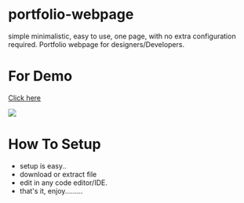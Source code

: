 # portfolio-webpage
simple minimalistic, easy to use, one page, with no extra configuration required. Portfolio webpage for designers/Developers.

# For Demo
 <a href="https://shivamkapasia0.github.io/portfolio-webpage/"><u>Click here</u></a>
 
 <img src="https://github.com/shivamkapasia0/portfolio-webpage/blob/master/websiteScreenshot.png"  />

# How To Setup
* setup is easy..
* download or extract file
* edit in any code editor/IDE.
* that's it, enjoy......... 
